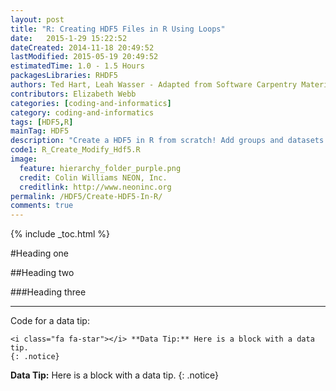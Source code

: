 ```yaml
---
layout: post
title: "R: Creating HDF5 Files in R Using Loops"
date:   2015-1-29 15:22:52
dateCreated: 2014-11-18 20:49:52
lastModified: 2015-05-19 20:49:52
estimatedTime: 1.0 - 1.5 Hours
packagesLibraries: RHDF5
authors: Ted Hart, Leah Wasser - Adapted from Software Carpentry Materials by Leah A. Wasser
contributors: Elizabeth Webb
categories: [coding-and-informatics]
category: coding-and-informatics
tags: [HDF5,R]
mainTag: HDF5
description: "Create a HDF5 in R from scratch! Add groups and datasets. View the files in the HDFviewer."
code1: R_Create_Modify_Hdf5.R
image:
  feature: hierarchy_folder_purple.png
  credit: Colin Williams NEON, Inc.
  creditlink: http://www.neoninc.org
permalink: /HDF5/Create-HDF5-In-R/
comments: true
---
```


{% include _toc.html %}

#Heading one

##Heading two

###Heading three

***
Code for a data tip:

    <i class="fa fa-star"></i> **Data Tip:** Here is a block with a data tip.
    {: .notice}

<i class="fa fa-star"></i> **Data Tip:** Here is a block with a data tip.
{: .notice}

